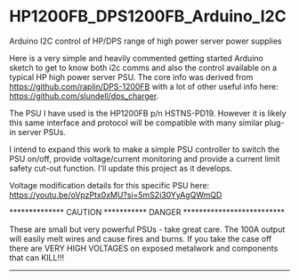# HP1200FB_DPS1200FB_Arduino_I2C
Arduino I2C control of HP/DPS range of high power server power supplies

Here is a very simple and heavily commented getting started Arduino sketch to get to know
both i2c comms and also the control available on a typical HP high power server PSU. The core
info was derived from https://github.com/raplin/DPS-1200FB with a lot of other useful info 
here: https://github.com/slundell/dps_charger.

The PSU I have used is the HP1200FB p/n HSTNS-PD19. However it is likely this same interface
and protocol will be compatible with many similar plug-in server PSUs.

I intend to expand this work to make a simple PSU controller to switch the PSU on/off, provide
voltage/current monitoring and provide a current limit safety cut-out function. I'll update this
project as it develops.

Voltage modification details for this specific PSU here: https://youtu.be/oVpzPtx0xMU?si=5mS2i30YyAgQWmQD


************** CAUTION *********** DANGER **************************

These are small but very powerful PSUs - take great care.
The 100A output will easily melt wires and cause fires and burns.
If you take the case off there are VERY HIGH VOLTAGES on exposed
  metalwork and components that can KILL!!!
  
*********************************************************************

